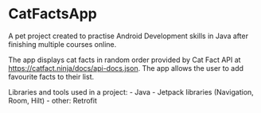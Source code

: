 # CatFactsApp
A pet project created to practise Android Development skills in Java after finishing multiple courses online. 

The app displays cat facts in random order provided by Cat Fact API at https://catfact.ninja/docs/api-docs.json. 
The app allows the user to add favourite facts to their list.   

Libraries and tools used in a project: - Java  - Jetpack libraries (Navigation, Room, Hilt) - other: Retrofit
